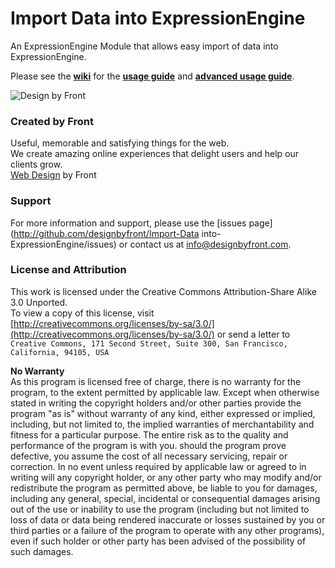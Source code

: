 # Import Data into ExpressionEngine #
An ExpressionEngine Module that allows easy import of data into ExpressionEngine.

Please see the [__wiki__](http://github.com/designbyfront/Import-Data-into-ExpressionEngine/wiki) for the [__usage guide__](http://github.com/designbyfront/Import-Data-into-ExpressionEngine/wiki/Read-Me) and [__advanced usage guide__](http://github.com/designbyfront/Import-Data-into-ExpressionEngine/wiki/Read-Me-Advanced).


![Design by Front](http://www.designbyfront.com/images/new/front_logo_new.gif)


### Created by Front ####

Useful, memorable and satisfying things for the web.  
We create amazing online experiences that delight users and help our clients grow.  
[Web Design](http://www.designbyfront.com) by Front

### Support ###

For more information and support, please use the [issues page](http://github.com/designbyfront/Import-Data into-ExpressionEngine/issues) or contact us at [info@designbyfront.com](info@designbyfront.com).

### License and Attribution ###

This work is licensed under the Creative Commons Attribution-Share Alike 3.0 Unported.  
To view a copy of this license, visit [http://creativecommons.org/licenses/by-sa/3.0/](http://creativecommons.org/licenses/by-sa/3.0/)
or send a letter to `Creative Commons, 171 Second Street, Suite 300, San Francisco, California, 94105, USA`

__No Warranty__  
As this program is licensed free of charge, there is no warranty for the program, to the extent permitted by applicable law. Except when otherwise stated in writing the copyright holders and/or other parties provide the program "as is" without warranty of any kind, either expressed or implied, including, but not limited to, the implied warranties of merchantability and fitness for a particular purpose. The entire risk as to the quality and performance of the program is with you. should the program prove defective, you assume the cost of all necessary servicing, repair or correction.
In no event unless required by applicable law or agreed to in writing will any copyright holder, or any other party who may modify and/or redistribute the program as permitted above, be liable to you for damages, including any general, special, incidental or consequential damages arising out of the use or inability to use the program (including but not limited to loss of data or data being rendered inaccurate or losses sustained by you or third parties or a failure of the program to operate with any other programs), even if such holder or other party has been advised of the possibility of such damages.
